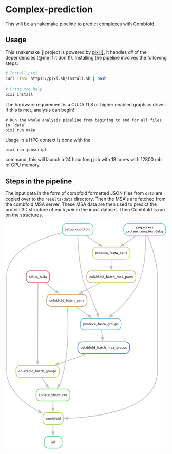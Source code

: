 # Complex-prediction

This will be a snakemake pipeline to predict complexes with
[Combfold](https://www.nature.com/articles/s41592-024-02174-0).

## Usage

This snakemake 🐍 project is powered by [pixi 🚀](https://prefix.dev/), it
handles _all_ of the dependencies (@me if it don't!). Installing the pipeline
involves the following steps:

```bash
# Install pixi
curl -fsSL https://pixi.sh/install.sh | bash

# Print the help
pixi install

```

The hardware requirement is a CUDA 11.8 or higher enabled graphics driver. If
this is met, analysis can begin!

```
# Run the whole analysis pipeline from begining to end for all files in `data`
pixi run make
```

Usage in a HPC context is done with the

```
pixi run jobscript
```

command, this will launch a 24 hour long job with 18 cores with 12800 mb of GPU
memory.

## Steps in the pipeline

The input data in the form of combfold formatted JSON files from `data` are
copied over to the `results/data` directory. Then the MSA's are fetched from
the combfold MSA server. These MSA data are then used to predict the protein 3D
structure of each _pair_ in the input dataset. Then Combfold is ran on the
structures.

![Steps of the pipeline](resources/pipeline.png)
